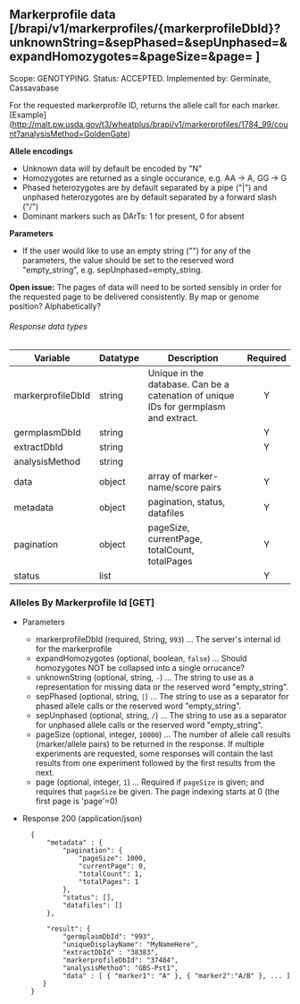## Markerprofile data [/brapi/v1/markerprofiles/{markerprofileDbId}?unknownString=&sepPhased=&sepUnphased=&expandHomozygotes=&pageSize=&page= ]
Scope: GENOTYPING.
Status: ACCEPTED.
Implemented by: Germinate, Cassavabase

For the requested markerprofile ID, returns the allele call for each marker. 
[Example] (http://malt.pw.usda.gov/t3/wheatplus/brapi/v1/markerprofiles/1784_99/count?analysisMethod=GoldenGate)
   
**Allele encodings**

- Unknown data will by default be encoded by "N"
- Homozygotes are returned as a single occurance, e.g. AA -> A, GG -> G
- Phased heterozygotes are by default separated by a pipe ("|") and unphased heterozygotes are by default separated by a forward slash ("/")
- Dominant markers such as DArTs: 1 for present, 0 for absent

**Parameters**

- If the user would like to use an empty string ("") for any of the parameters, the value should be set to the reserved word "empty_string", e.g. sepUnphased=empty_string.

**Open issue:**
The pages of data will need to be sorted sensibly in order for the
requested page to be delivered consistently.  By map or genome position?
Alphabetically?
###### Response data types
|Variable|Datatype|Description|Required|  
|------|------|------|:-----:|
|markerprofileDbId|string|Unique in the database. Can be a catenation of unique IDs for germplasm and extract.|Y|
|germplasmDbId|string||Y|
|extractDbId|string||Y|
|analysisMethod|string|||
|data|object|array of marker-name/score pairs|Y|
|metadata|object|pagination, status, datafiles|Y|
|pagination|object|pageSize, currentPage, totalCount, totalPages|Y|
|status|list||Y|

### Alleles By Markerprofile Id [GET]

+ Parameters
   + markerprofileDbId (required, String, `993`) ... The server's internal id for the markerprofile
   + expandHomozygotes (optional, boolean, `false`) ... Should homozygotes NOT be collapsed into a single orrucance?
   + unknownString (optional, string, `-`) ... The string to use as a representation for missing data or the reserved word "empty_string".
   + sepPhased (optional, string, `|`) ... The string to use as a separator for phased allele calls or the reserved word "empty_string".
   + sepUnphased (optional, string, `/`) ... The string to use as a separator for unphased allele calls or the reserved word "empty_string".
   + pageSize (optional, integer, `10000`) ... The number of allele call results (marker/allele pairs) to be returned in the response. If multiple experiments are requested, some responses will contain the last results from one experiment followed by the first results from the next.
   + page (optional, integer, `1`) ... Required if `pageSize` is given; and requires that `pageSize` be given. The page indexing starts at 0 (the first page is 'page'=0)

+ Response 200 (application/json)

        {
            "metadata" : {
                "pagination": {
                    "pageSize": 1000,
                    "currentPage": 0,
                    "totalCount": 1,
                    "totalPages": 1
                },
                "status": [],
                "datafiles": []
            },
        
            "result": {
                "germplasmDbId": "993",
                "uniqueDisplayName": "MyNameHere",
                "extractDbId" : "38383", 
                "markerprofileDbId": "37484",
                "analysisMethod": "GBS-Pst1",
                "data" : [ { "marker1": "A" }, { "marker2":"A/B" }, ... ]
           }
        }


